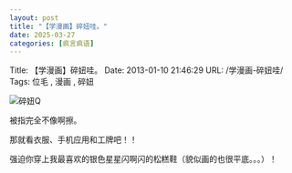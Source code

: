 ```yaml
---
layout: post
title: "【学漫画】碎妞哇。"
date: 2025-03-27
categories: [疯言疯语]
---
```


Title: 【学漫画】碎妞哇。
Date: 2013-01-10 21:46:29
URL: /学漫画-碎妞哇/
Tags: 位毛 , 漫画 , 碎妞

![碎妞Q](http://img.weimao.me/2019-05-21-033616.jpg)

被指完全不像啊擦。

那就看衣服、手机应用和工牌吧！！

强迫你穿上我最喜欢的银色星星闪啊闪的松糕鞋（貌似画的也很平底。。。）！